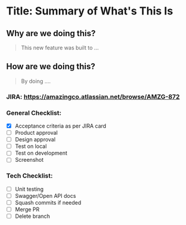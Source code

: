 # Title: Summary of What's This Is

## Why are we doing this?

> This new feature was built to ...

## How are we doing this?

> By doing ....

### JIRA: https://amazingco.atlassian.net/browse/AMZG-872

### General Checklist:

- [x] Acceptance criteria as per JIRA card
- [ ] Product approval
- [ ] Design approval
- [ ] Test on local
- [ ] Test on development
- [ ] Screenshot

### Tech Checklist:

- [ ] Unit testing
- [ ] Swagger/Open API docs
- [ ] Squash commits if needed
- [ ] Merge PR
- [ ] Delete branch
